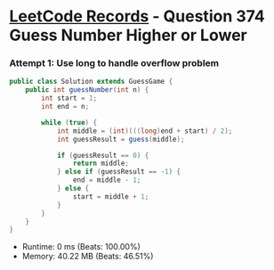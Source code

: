 # [LeetCode Records](../../README.md) - Question 374 Guess Number Higher or Lower

### Attempt 1: Use long to handle overflow problem
```java
public class Solution extends GuessGame {
    public int guessNumber(int n) {
        int start = 1;
        int end = n;

        while (true) {
            int middle = (int)(((long)end + start) / 2);
            int guessResult = guess(middle);

            if (guessResult == 0) {
                return middle;
            } else if (guessResult == -1) {
                end = middle - 1;
            } else {
                start = middle + 1;
            }
        }
    }
}
```
- Runtime: 0 ms (Beats: 100.00%)
- Memory: 40.22 MB (Beats: 46.51%)

<br>
